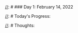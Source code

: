 [//]: # (Copy this template)

[//]: # ### Day 1: February 14, 2022 

[//]: # Today's Progress: 

[//]: # Thoughts: 
